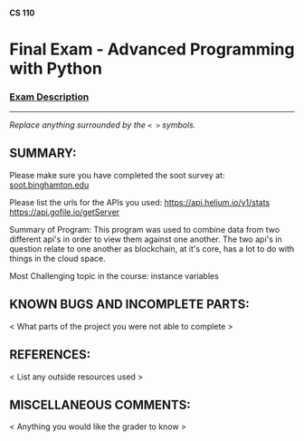 #### CS 110
# Final Exam - Advanced Programming with Python

### [Exam Description](https://docs.google.com/document/d/1FI-WV95nSTK1JMg5j5sKhxcbl46DPVPkBrxC3FMo45g/edit?usp=sharing)

***

_Replace anything surrounded by the `< >` symbols._

## SUMMARY:
Please make sure you have completed the soot survey at:
    [soot.binghamton.edu](https://soot.binghamton.edu)

Please list the urls for the APIs you used:
https://api.helium.io/v1/stats
https://api.gofile.io/getServer

Summary of Program:
This program was used to combine data from two different api's in order to view them against one another. The two api's in question relate to one another as blockchain, at it's core, has a lot to do with things in the cloud space.

Most Challenging topic in the course:
instance variables

## KNOWN BUGS AND INCOMPLETE PARTS:
 < What parts of the project you were not able to complete >

## REFERENCES:
 < List any outside resources used >

## MISCELLANEOUS COMMENTS:
 < Anything you would like the grader to know >
